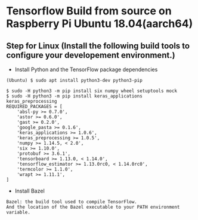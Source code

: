 Tensorflow Build from source on Raspberry Pi Ubuntu 18.04(aarch64)
==================================================================

Step for Linux (Install the following build tools to configure your developement environment.)
----------------------------------------------------------------------------------------------

* Install Python and the TensorFlow package dependencies
```
(Ubuntu) $ sudo apt install python3-dev python3-pip

$ sudo -H python3 -m pip install six numpy wheel setuptools mock 
$ sudo -H python3 -m pip install keras_applications keras_preprocessing 
REQUIRED_PACKAGES = [
    'absl-py >= 0.7.0',
    'astor >= 0.6.0',
    'gast >= 0.2.0',
    'google_pasta >= 0.1.6',
    'keras_applications >= 1.0.6',
    'keras_preprocessing >= 1.0.5',
    'numpy >= 1.14.5, < 2.0',
    'six >= 1.10.0',
    'protobuf >= 3.6.1',
    'tensorboard >= 1.13.0, < 1.14.0',
    'tensorflow_estimator >= 1.13.0rc0, < 1.14.0rc0',
    'termcolor >= 1.1.0',
    'wrapt >= 1.11.1',
]
```

* Install Bazel
```
Bazel: the build tool used to compile TensorFlow. 
And the location of the Bazel executable to your PATH environment variable.

```
